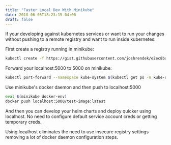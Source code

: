 ```yaml
---
title: "Faster Local Dev With Minikube"
date: 2018-06-05T18:23:15-04:00
draft: false
---
```


If your developing against kubernetes services or want to run your changes without pushing to a remote registry and want to run inside kubernetes:

First create a registry running in minikube:

``` bash
kubectl create -f https://gist.githubusercontent.com/joshrendek/e2ec8bac06706ec139c78249472fe34b/raw/6efc11eb8c2dce167ba0a5e557833cc4ff38fa7c/kube-registry.yaml
```

Forward your localhost:5000 to 5000 on minikube:

``` bash
kubectl port-forward --namespace kube-system $(kubectl get po -n kube-system | grep kube-registry-v0 | awk '{print $1;}') 5000:5000
```

Use minikube's docker daemon and then push to localhost:5000

``` bash
eval $(minikube docker-env)
docker push localhost:5000/test-image:latest
```

And then you can  develop your helm charts and deploy quicker using localhost. No need to configure default service account creds or getting temporary creds.

Using localhost eliminates the need to use insecure registry settings removing a lot of docker daemon configuration steps.

